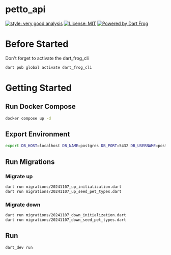 # petto_api

[![style: very good analysis][very_good_analysis_badge]][very_good_analysis_link]
[![License: MIT][license_badge]][license_link]
[![Powered by Dart Frog](https://img.shields.io/endpoint?url=https://tinyurl.com/dartfrog-badge)](https://dartfrog.vgv.dev)

# Before Started
Don't forget to activate the dart_frog_cli
```bash
dart pub global activate dart_frog_cli
```

# Getting Started

## Run Docker Compose

```bash
docker compose up -d
```

## Export Environment
```bash
export DB_HOST=localhost DB_NAME=postgres DB_PORT=5432 DB_USERNAME=postgres DB_PASSWORD=postgres TOKEN_SECRET=DP59jWm5WoekGVxyGtDqC6wK1tfS8mIm
```

## Run Migrations
### Migrate up
```bash
dart run migrations/20241107_up_initialization.dart
dart run migrations/20241107_up_seed_pet_types.dart
```
### Migrate down
```bash
dart run migrations/20241107_down_initialization.dart
dart run migrations/20241107_down_seed_pet_types.dart
```

## Run
```bash
dart_dev run
```

[license_badge]: https://img.shields.io/badge/license-MIT-blue.svg
[license_link]: https://opensource.org/licenses/MIT
[very_good_analysis_badge]: https://img.shields.io/badge/style-very_good_analysis-B22C89.svg
[very_good_analysis_link]: https://pub.dev/packages/very_good_analysis